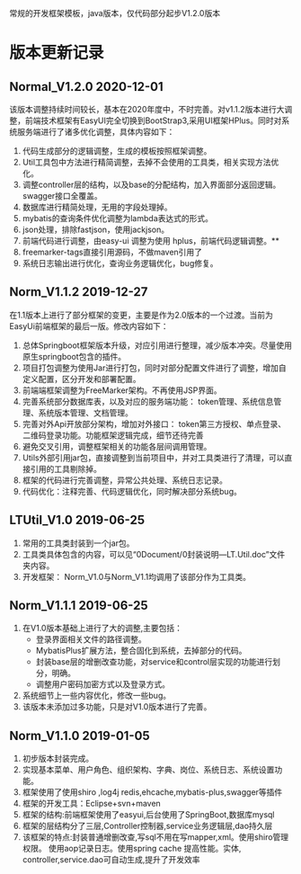 常规的开发框架模板，java版本，仅代码部分起步V1.2.0版本



# 版本更新记录

## Normal_V1.2.0 2020-12-01

该版本调整持续时间较长，基本在2020年度中，不时完善。对v1.1.2版本进行大调整，前端技术框架有EasyUI完全切换到BootStrap3,采用UI框架HPlus。同时对系统服务端进行了诸多优化调整，具体内容如下：

1. 代码生成部分的逻辑调整，生成的模板按照框架调整。
2. Util工具包中方法进行精简调整，去掉不会使用的工具类，相关实现方法优化。
3. 调整controller层的结构，以及base的分配结构，加入界面部分返回逻辑。swagger接口全覆盖。
4. 数据库进行精简处理，无用的字段处理掉。
5. mybatis的查询条件优化调整为lambda表达式的形式。
6. json处理，排除fastjson，使用jackjson。
7. 前端代码进行调整，由easy-ui 调整为使用 hplus，前端代码逻辑调整。**
8. freemarker-tags直接引用源码，不做maven引用了
2. 系统日志输出进行优化，查询业务逻辑优化，bug修复。

## Norm_V1.1.2 2019-12-27

在1.1版本上进行了部分框架的变更，主要是作为2.0版本的一个过渡。当前为EasyUi前端框架的最后一版。修改内容如下：
1. 总体Springboot框架版本升级，对应引用进行整理，减少版本冲突。尽量使用原生springboot包含的插件。
2. 项目打包调整为使用Jar进行打包，同时对部分配置文件进行了调整，增加自定义配置，区分开发和部署配置。
3. 前端端框架调整为FreeMarker架构。不再使用JSP界面。
4. 完善系统部分数据库表，以及对应的服务端功能： token管理、系统信息管理、系统版本管理、文档管理。
5. 完善对外Api开放部分架构，增加对外接口： token第三方授权、单点登录、二维码登录功能。功能框架逻辑完成，细节还待完善
6. 避免交叉引用，调整框架相关的功能各层间调用管理。
7. Utils外部引用jar包，直接调整到当前项目中，并对工具类进行了清理，可以直接引用的工具剔除掉。
8. 框架的代码进行完善调整，异常公共处理、系统日志记录。
9. 代码优化：注释完善、代码逻辑优化，同时解决部分系统bug。

## LTUtil_V1.0 2019-06-25

1. 常用的工具类封装到一个jar包。
2. 工具类具体包含的内容，可以见“0Document/0封装说明—LT.Util.doc”文件夹内容。
3. 开发框架： Norm_V1.0与Norm_V1.1均调用了该部分作为工具类。

## Norm_V1.1.1 2019-06-25

1. 在V1.0版本基础上进行了大的调整,主要包括：
    * 登录界面相关文件的路径调整。
    * MybatisPlus扩展方法，整合固化到系统，去掉部分的代码。
    * 封装base层的增删改查功能，对service和control层实现的功能进行划分，明确。
    * 调整用户密码加密方式以及登录方式。
2. 系统细节上一些内容优化，修改一些bug。
3. 该版本未添加过多功能，只是对V1.0版本进行了完善。

## Norm_V1.1.0 2019-01-05

1. 初步版本封装完成。
2. 实现基本菜单、用户角色、组织架构、字典、岗位、系统日志、系统设置功能。
3. 框架使用了使用shiro ,log4j redis,ehcache,mybatis-plus,swagger等插件
4. 框架的开发工具：Eclipse+svn+maven
5. 框架的结构:前端框架使用了easyui,后台使用了SpringBoot,数据库mysql
6. 框架的层结构分了三层,Controller控制器,service业务逻辑层,dao持久层
7. 该框架的特点:封装普通增删改查,写sql不用在写mapper,xml。使用shiro管理权限。
使用aop记录日志。使用spring cache 提高性能。实体, controller,service.dao可自动生成,提升了开发效率
